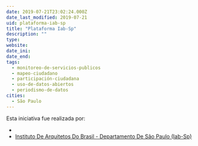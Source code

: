 ```yaml
---
date: 2019-07-21T23:02:24.000Z
date_last_modified: 2019-07-21
uid: plataforma-iab-sp
title: "Plataforma Iab-Sp"
description: ""
type: 
website: 
date_ini: 
date_end: 
tags:
  - monitoreo-de-servicios-publicos
  - mapeo-ciudadano
  - participación-ciudadana
  - uso-de-datos-abiertos
  - periodismo-de-datos
cities: 
  - São Paulo
---
```


Esta iniciativa fue realizada por:

- [](/i/hacklab.html)
- [Instituto De Arquitetos Do Brasil - Departamento De São Paulo (Iab-Sp)](/i/instituto-de-arquitetos-do-brasil-departamento-de-são-paulo-iab-sp.html)
